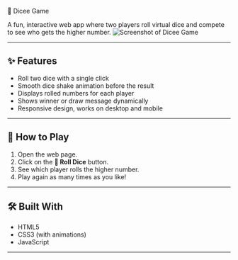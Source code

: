 🎲 Dicee Game

A fun, interactive web app where two players roll virtual dice and compete to see who gets the higher number.
![Screenshot of Dicee Game](images/UI.png)


---

## ✨ **Features**
- Roll two dice with a single click
- Smooth dice shake animation before the result
- Displays rolled numbers for each player
- Shows winner or draw message dynamically
- Responsive design, works on desktop and mobile

---

## 🚀 **How to Play**
1. Open the web page.
2. Click on the **🎲 Roll Dice** button.
3. See which player rolls the higher number.
4. Play again as many times as you like!

---

## 🛠 **Built With**
- HTML5
- CSS3 (with animations)
- JavaScript

---

